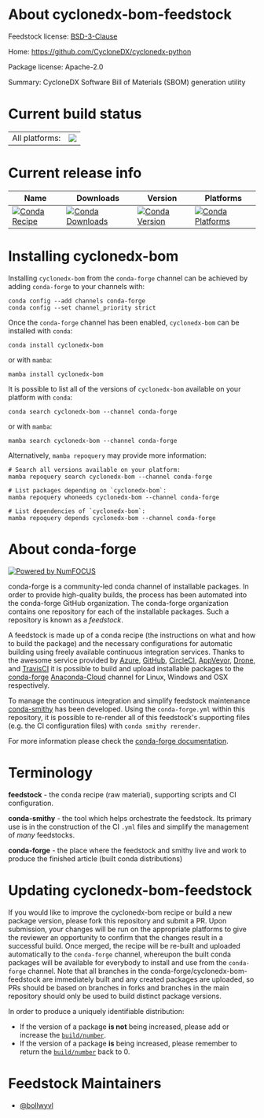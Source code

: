 About cyclonedx-bom-feedstock
=============================

Feedstock license: [BSD-3-Clause](https://github.com/conda-forge/cyclonedx-bom-feedstock/blob/main/LICENSE.txt)

Home: https://github.com/CycloneDX/cyclonedx-python

Package license: Apache-2.0

Summary: CycloneDX Software Bill of Materials (SBOM) generation utility

Current build status
====================


<table><tr><td>All platforms:</td>
    <td>
      <a href="https://dev.azure.com/conda-forge/feedstock-builds/_build/latest?definitionId=15042&branchName=main">
        <img src="https://dev.azure.com/conda-forge/feedstock-builds/_apis/build/status/cyclonedx-bom-feedstock?branchName=main">
      </a>
    </td>
  </tr>
</table>

Current release info
====================

| Name | Downloads | Version | Platforms |
| --- | --- | --- | --- |
| [![Conda Recipe](https://img.shields.io/badge/recipe-cyclonedx--bom-green.svg)](https://anaconda.org/conda-forge/cyclonedx-bom) | [![Conda Downloads](https://img.shields.io/conda/dn/conda-forge/cyclonedx-bom.svg)](https://anaconda.org/conda-forge/cyclonedx-bom) | [![Conda Version](https://img.shields.io/conda/vn/conda-forge/cyclonedx-bom.svg)](https://anaconda.org/conda-forge/cyclonedx-bom) | [![Conda Platforms](https://img.shields.io/conda/pn/conda-forge/cyclonedx-bom.svg)](https://anaconda.org/conda-forge/cyclonedx-bom) |

Installing cyclonedx-bom
========================

Installing `cyclonedx-bom` from the `conda-forge` channel can be achieved by adding `conda-forge` to your channels with:

```
conda config --add channels conda-forge
conda config --set channel_priority strict
```

Once the `conda-forge` channel has been enabled, `cyclonedx-bom` can be installed with `conda`:

```
conda install cyclonedx-bom
```

or with `mamba`:

```
mamba install cyclonedx-bom
```

It is possible to list all of the versions of `cyclonedx-bom` available on your platform with `conda`:

```
conda search cyclonedx-bom --channel conda-forge
```

or with `mamba`:

```
mamba search cyclonedx-bom --channel conda-forge
```

Alternatively, `mamba repoquery` may provide more information:

```
# Search all versions available on your platform:
mamba repoquery search cyclonedx-bom --channel conda-forge

# List packages depending on `cyclonedx-bom`:
mamba repoquery whoneeds cyclonedx-bom --channel conda-forge

# List dependencies of `cyclonedx-bom`:
mamba repoquery depends cyclonedx-bom --channel conda-forge
```


About conda-forge
=================

[![Powered by
NumFOCUS](https://img.shields.io/badge/powered%20by-NumFOCUS-orange.svg?style=flat&colorA=E1523D&colorB=007D8A)](https://numfocus.org)

conda-forge is a community-led conda channel of installable packages.
In order to provide high-quality builds, the process has been automated into the
conda-forge GitHub organization. The conda-forge organization contains one repository
for each of the installable packages. Such a repository is known as a *feedstock*.

A feedstock is made up of a conda recipe (the instructions on what and how to build
the package) and the necessary configurations for automatic building using freely
available continuous integration services. Thanks to the awesome service provided by
[Azure](https://azure.microsoft.com/en-us/services/devops/), [GitHub](https://github.com/),
[CircleCI](https://circleci.com/), [AppVeyor](https://www.appveyor.com/),
[Drone](https://cloud.drone.io/welcome), and [TravisCI](https://travis-ci.com/)
it is possible to build and upload installable packages to the
[conda-forge](https://anaconda.org/conda-forge) [Anaconda-Cloud](https://anaconda.org/)
channel for Linux, Windows and OSX respectively.

To manage the continuous integration and simplify feedstock maintenance
[conda-smithy](https://github.com/conda-forge/conda-smithy) has been developed.
Using the ``conda-forge.yml`` within this repository, it is possible to re-render all of
this feedstock's supporting files (e.g. the CI configuration files) with ``conda smithy rerender``.

For more information please check the [conda-forge documentation](https://conda-forge.org/docs/).

Terminology
===========

**feedstock** - the conda recipe (raw material), supporting scripts and CI configuration.

**conda-smithy** - the tool which helps orchestrate the feedstock.
                   Its primary use is in the construction of the CI ``.yml`` files
                   and simplify the management of *many* feedstocks.

**conda-forge** - the place where the feedstock and smithy live and work to
                  produce the finished article (built conda distributions)


Updating cyclonedx-bom-feedstock
================================

If you would like to improve the cyclonedx-bom recipe or build a new
package version, please fork this repository and submit a PR. Upon submission,
your changes will be run on the appropriate platforms to give the reviewer an
opportunity to confirm that the changes result in a successful build. Once
merged, the recipe will be re-built and uploaded automatically to the
`conda-forge` channel, whereupon the built conda packages will be available for
everybody to install and use from the `conda-forge` channel.
Note that all branches in the conda-forge/cyclonedx-bom-feedstock are
immediately built and any created packages are uploaded, so PRs should be based
on branches in forks and branches in the main repository should only be used to
build distinct package versions.

In order to produce a uniquely identifiable distribution:
 * If the version of a package **is not** being increased, please add or increase
   the [``build/number``](https://docs.conda.io/projects/conda-build/en/latest/resources/define-metadata.html#build-number-and-string).
 * If the version of a package **is** being increased, please remember to return
   the [``build/number``](https://docs.conda.io/projects/conda-build/en/latest/resources/define-metadata.html#build-number-and-string)
   back to 0.

Feedstock Maintainers
=====================

* [@bollwyvl](https://github.com/bollwyvl/)

